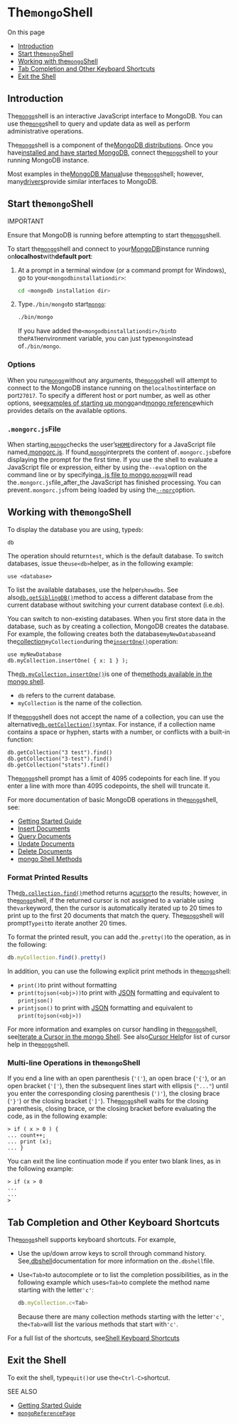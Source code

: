 # The`mongo`Shell

On this page

* [Introduction](https://docs.mongodb.com/manual/mongo/#introduction)
* [Start the`mongo`Shell](https://docs.mongodb.com/manual/mongo/#start-the-mongo-shell)
* [Working with the`mongo`Shell](https://docs.mongodb.com/manual/mongo/#working-with-the-mongo-shell)
* [Tab Completion and Other Keyboard Shortcuts](https://docs.mongodb.com/manual/mongo/#tab-completion-and-other-keyboard-shortcuts)
* [Exit the Shell](https://docs.mongodb.com/manual/mongo/#exit-the-shell)

## Introduction

The[`mongo`](https://docs.mongodb.com/manual/reference/program/mongo/#bin.mongo)shell is an interactive JavaScript interface to MongoDB. You can use the[`mongo`](https://docs.mongodb.com/manual/reference/program/mongo/#bin.mongo)shell to query and update data as well as perform administrative operations.

The[`mongo`](https://docs.mongodb.com/manual/reference/program/mongo/#bin.mongo)shell is a component of the[MongoDB distributions](http://www.mongodb.org/downloads). Once you have[installed and have started MongoDB](https://docs.mongodb.com/manual/installation/), connect the[`mongo`](https://docs.mongodb.com/manual/reference/program/mongo/#bin.mongo)shell to your running MongoDB instance.

Most examples in the[MongoDB Manual](https://docs.mongodb.com/manual/)use the[`mongo`](https://docs.mongodb.com/manual/reference/program/mongo/#bin.mongo)shell; however, many[drivers](https://docs.mongodb.com/manual/applications/drivers/)provide similar interfaces to MongoDB.

## Start the`mongo`Shell

IMPORTANT

Ensure that MongoDB is running before attempting to start the[`mongo`](https://docs.mongodb.com/manual/reference/program/mongo/#bin.mongo)shell.

To start the[`mongo`](https://docs.mongodb.com/manual/reference/program/mongo/#bin.mongo)shell and connect to your[MongoDB](https://docs.mongodb.com/manual/reference/program/mongod/)instance running on**localhost**with**default port**:

1. At a prompt in a terminal window \(or a command prompt for Windows\), go to your`<mongodbinstallationdir>`:

   ```bash
   cd <mongodb installation dir>
   ```

2. Type`./bin/mongo`to start[`mongo`](https://docs.mongodb.com/manual/reference/program/mongo/#bin.mongo):

   ```bash
   ./bin/mongo
   ```

   If you have added the`<mongodbinstallationdir>/bin`to the`PATH`environment variable, you can just type`mongo`instead of`./bin/mongo`.

### Options

When you run[`mongo`](https://docs.mongodb.com/manual/reference/program/mongo/#bin.mongo)without any arguments, the[`mongo`](https://docs.mongodb.com/manual/reference/program/mongo/#bin.mongo)shell will attempt to connect to the MongoDB instance running on the`localhost`interface on port`27017`. To specify a different host or port number, as well as other options, see[examples of starting up mongo](https://docs.mongodb.com/manual/reference/program/mongo/#mongo-usage-examples)and[mongo reference](https://docs.mongodb.com/manual/reference/program/mongo/)which provides details on the available options.

### `.mongorc.js`File

When starting,[`mongo`](https://docs.mongodb.com/manual/reference/program/mongo/#bin.mongo)checks the user’s[`HOME`](https://docs.mongodb.com/manual/reference/program/mongo/#envvar-HOME)directory for a JavaScript file named[.mongorc.js](https://docs.mongodb.com/manual/reference/program/mongo/#mongo-mongorc-file). If found,[`mongo`](https://docs.mongodb.com/manual/reference/program/mongo/#bin.mongo)interprets the content of`.mongorc.js`before displaying the prompt for the first time. If you use the shell to evaluate a JavaScript file or expression, either by using the`--eval`option on the command line or by specifying[a .js file to mongo](https://docs.mongodb.com/manual/reference/program/mongo/#mongo-shell-file),[`mongo`](https://docs.mongodb.com/manual/reference/program/mongo/#bin.mongo)will read the`.mongorc.js`file\_after\_the JavaScript has finished processing. You can prevent`.mongorc.js`from being loaded by using the[`--norc`](https://docs.mongodb.com/manual/reference/program/mongo/#cmdoption-norc)option.

## Working with the`mongo`Shell

To display the database you are using, type`db`:

```
db
```

The operation should return`test`, which is the default database. To switch databases, issue the`use<db>`helper, as in the following example:

```
use <database>
```

To list the available databases, use the helper`showdbs`. See also[`db.getSiblingDB()`](https://docs.mongodb.com/manual/reference/method/db.getSiblingDB/#db.getSiblingDB)method to access a different database from the current database without switching your current database context \(i.e.`db`\).

You can switch to non-existing databases. When you first store data in the database, such as by creating a collection, MongoDB creates the database. For example, the following creates both the database`myNewDatabase`and the[collection](https://docs.mongodb.com/manual/reference/glossary/#term-collection)`myCollection`during the[`insertOne()`](https://docs.mongodb.com/manual/reference/method/db.collection.insertOne/#db.collection.insertOne)operation:

```
use myNewDatabase
db.myCollection.insertOne( { x: 1 } );
```

The[`db.myCollection.insertOne()`](https://docs.mongodb.com/manual/reference/method/db.collection.insertOne/#db.collection.insertOne)is one of the[methods available in the mongo shell](https://docs.mongodb.com/manual/reference/method/).

* `db`
  refers to the current database.
* `myCollection`
  is the name of the collection.

If the[`mongo`](https://docs.mongodb.com/manual/reference/program/mongo/#bin.mongo)shell does not accept the name of a collection, you can use the alternative[`db.getCollection()`](https://docs.mongodb.com/manual/reference/method/db.getCollection/#db.getCollection)syntax. For instance, if a collection name contains a space or hyphen, starts with a number, or conflicts with a built-in function:

```
db.getCollection("3 test").find()
db.getCollection("3-test").find()
db.getCollection("stats").find()
```

The[`mongo`](https://docs.mongodb.com/manual/reference/program/mongo/#bin.mongo)shell prompt has a limit of 4095 codepoints for each line. If you enter a line with more than 4095 codepoints, the shell will truncate it.

For more documentation of basic MongoDB operations in the[`mongo`](https://docs.mongodb.com/manual/reference/program/mongo/#bin.mongo)shell, see:

* [Getting Started Guide](https://docs.mongodb.com/getting-started/shell)
* [Insert Documents](https://docs.mongodb.com/manual/tutorial/insert-documents/)
* [Query Documents](https://docs.mongodb.com/manual/tutorial/query-documents/)
* [Update Documents](https://docs.mongodb.com/manual/tutorial/update-documents/)
* [Delete Documents](https://docs.mongodb.com/manual/tutorial/remove-documents/)
* [mongo Shell Methods](https://docs.mongodb.com/manual/reference/method/)

### Format Printed Results

The[`db.collection.find()`](https://docs.mongodb.com/manual/reference/method/db.collection.find/#db.collection.find)method returns a[cursor](https://docs.mongodb.com/manual/reference/glossary/#term-cursor)to the results; however, in the[`mongo`](https://docs.mongodb.com/manual/reference/program/mongo/#bin.mongo)shell, if the returned cursor is not assigned to a variable using the`var`keyword, then the cursor is automatically iterated up to 20 times to print up to the first 20 documents that match the query. The[`mongo`](https://docs.mongodb.com/manual/reference/program/mongo/#bin.mongo)shell will prompt`Typeit`to iterate another 20 times.

To format the printed result, you can add the`.pretty()`to the operation, as in the following:

```js
db.myCollection.find().pretty()
```

In addition, you can use the following explicit print methods in the[`mongo`](https://docs.mongodb.com/manual/reference/program/mongo/#bin.mongo)shell:

* `print()`to print without formatting
* `print(tojson(<obj>))`to print with [JSON](https://docs.mongodb.com/manual/reference/glossary/#term-json) formatting and equivalent to `printjson()`
* `printjson()` to print with [JSON](https://docs.mongodb.com/manual/reference/glossary/#term-json) formatting and equivalent to `print(tojson(<obj>))`

For more information and examples on cursor handling in the[`mongo`](https://docs.mongodb.com/manual/reference/program/mongo/#bin.mongo)shell, see[Iterate a Cursor in the mongo Shell](https://docs.mongodb.com/manual/tutorial/iterate-a-cursor/). See also[Cursor Help](https://docs.mongodb.com/manual/tutorial/access-mongo-shell-help/#mongo-shell-help-cursor)for list of cursor help in the[`mongo`](https://docs.mongodb.com/manual/reference/program/mongo/#bin.mongo)shell.

### Multi-line Operations in the`mongo`Shell

If you end a line with an open parenthesis \(`'('`\), an open brace \(`'{'`\), or an open bracket \(`'['`\), then the subsequent lines start with ellipsis \(`"..."`\) until you enter the corresponding closing parenthesis \(`')'`\), the closing brace \(`'}'`\) or the closing bracket \(`']'`\). The[`mongo`](https://docs.mongodb.com/manual/reference/program/mongo/#bin.mongo)shell waits for the closing parenthesis, closing brace, or the closing bracket before evaluating the code, as in the following example:

```
> if ( x > 0 ) {
... count++;
... print (x);
... }
```

You can exit the line continuation mode if you enter two blank lines, as in the following example:

```
> if (x > 0
...
...
>
```

## Tab Completion and Other Keyboard Shortcuts

The[`mongo`](https://docs.mongodb.com/manual/reference/program/mongo/#bin.mongo)shell supports keyboard shortcuts. For example,

* Use the up/down arrow keys to scroll through command history. See[.dbshell](https://docs.mongodb.com/manual/reference/program/mongo/#mongo-dbshell-file)documentation for more information on the`.dbshell`file.

* Use`<Tab>`to autocomplete or to list the completion possibilities, as in the following example which uses`<Tab>`to complete the method name starting with the letter`'c'`:

  ```js
  db.myCollection.c<Tab>
  ```

  Because there are many collection methods starting with the letter`'c'`, the`<Tab>`will list the various methods that start with`'c'`.

For a full list of the shortcuts, see[Shell Keyboard Shortcuts](https://docs.mongodb.com/manual/reference/program/mongo/#mongo-keyboard-shortcuts)

## Exit the Shell

To exit the shell, type`quit()`or use the`<Ctrl-C>`shortcut.

SEE ALSO

* [Getting Started Guide](https://docs.mongodb.com/getting-started/shell)
* [`mongoReferencePage`](https://docs.mongodb.com/manual/reference/program/mongo/#bin.mongo)



